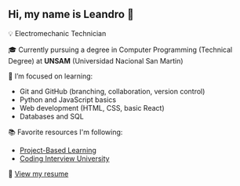 ## Hi, my name is Leandro 🧤
 
💡 Electromechanic Technician

🎓 Currently pursuing a degree in Computer Programming (Technical Degree) at **UNSAM** (Universidad Nacional San Martin)

🧠 I’m focused on learning:
- Git and GitHub (branching, collaboration, version control)
- Python and JavaScript basics
- Web development (HTML, CSS, basic React)
- Databases and SQL

📚 Favorite resources I'm following:
- [Project-Based Learning](https://github.com/practical-tutorials/project-based-learning)
- [Coding Interview University](https://github.com/jwasham/coding-interview-university)

📄 [View my resume]((https://github.com/LeanSChavez/LeanSChavez/blob/main/Curriculum%20-%20Chavez%20Leandro%20(EN).pdf))
